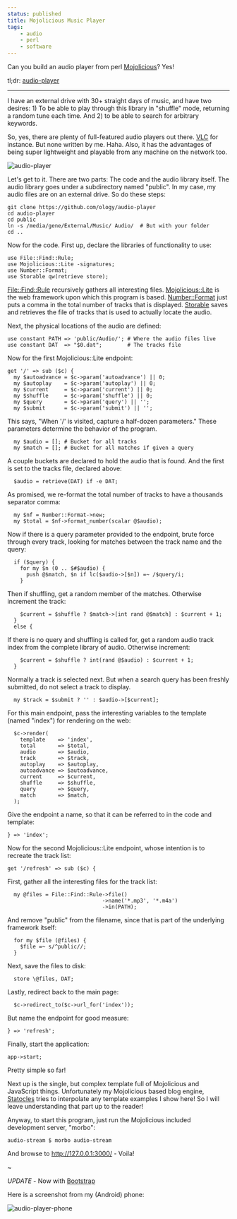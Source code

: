 ```yaml
---
status: published
title: Mojolicious Music Player
tags:
    - audio
    - perl
    - software
---
```


Can you build an audio player from perl [Mojolicious](https://mojolicious.org/)?  Yes!

tl;dr: [audio-player](https://github.com/ology/audio-player)

---

I have an external drive with 30+ straight days of music, and have two desires: 1) To be able to play through this library in "shuffle" mode, returning a random tune each time.  And 2) to be able to search for arbitrary keywords.

So, yes, there are plenty of full-featured audio players out there.  [VLC](https://www.videolan.org/) for instance.  But none written by me. Haha.  Also, it has the advantages of being super lightweight and playable from any machine on the network too.

![audio-player](audio-player.png)

Let's get to it.  There are two parts: The code and the audio library itself.  The audio library goes under a subdirectory named "public".  In my case, my audio files are on an external drive.  So do these steps:

    git clone https://github.com/ology/audio-player
    cd audio-player
    cd public
    ln -s /media/gene/External/Music/ Audio/  # But with your folder
    cd ..

Now for the code.  First up, declare the libraries of functionality to use:

    use File::Find::Rule;
    use Mojolicious::Lite -signatures;
    use Number::Format;
    use Storable qw(retrieve store);

[File::Find::Rule](https://metacpan.org/pod/File::Find::Rule) recursively gathers all interesting files.  [Mojolicious::Lite](https://metacpan.org/pod/Mojolicious::Lite) is the web framework upon which this program is based.  [Number::Format](https://metacpan.org/pod/Number::Format) just puts a comma in the total number of tracks that is displayed.  [Storable](https://metacpan.org/pod/Storable) saves and retrieves the file of tracks that is used to actually locate the audio.

Next, the physical locations of the audio are defined:

    use constant PATH => 'public/Audio/'; # Where the audio files live
    use constant DAT  => "$0.dat";        # The tracks file

Now for the first Mojolicious::Lite endpoint:

    get '/' => sub ($c) {
      my $autoadvance = $c->param('autoadvance') || 0;
      my $autoplay    = $c->param('autoplay') || 0;
      my $current     = $c->param('current') || 0;
      my $shuffle     = $c->param('shuffle') || 0;
      my $query       = $c->param('query') || '';
      my $submit      = $c->param('submit') || '';

This says, "When '/' is visited, capture a half-dozen parameters."  These parameters determine the behavior of the program.

      my $audio = []; # Bucket for all tracks
      my $match = []; # Bucket for all matches if given a query

A couple buckets are declared to hold the audio that is found.  And the first is set to the tracks file, declared above:

      $audio = retrieve(DAT) if -e DAT;

As promised, we re-format the total number of tracks to have a thousands separator comma:

      my $nf = Number::Format->new;
      my $total = $nf->format_number(scalar @$audio);

Now if there is a query parameter provided to the endpoint, brute force through every track, looking for matches between the track name and the query:

      if ($query) {
        for my $n (0 .. $#$audio) {
          push @$match, $n if lc($audio->[$n]) =~ /$query/i;
        }

Then if shuffling, get a random member of the matches. Otherwise increment the track:

        $current = $shuffle ? $match->[int rand @$match] : $current + 1;
      }
      else {

If there is no query and shuffling is called for, get a random audio track index from the complete library of audio. Otherwise increment:

        $current = $shuffle ? int(rand @$audio) : $current + 1;
      }

Normally a track is selected next.  But when a search query has been freshly submitted, do not select a track to display.

      my $track = $submit ? '' : $audio->[$current];

For this main endpoint, pass the interesting variables to the template (named "index") for rendering on the web:

      $c->render(
        template    => 'index',
        total       => $total,
        audio       => $audio,
        track       => $track,
        autoplay    => $autoplay,
        autoadvance => $autoadvance,
        current     => $current,
        shuffle     => $shuffle,
        query       => $query,
        match       => $match,
      );

Give the endpoint a name, so that it can be referred to in the code and template:

    } => 'index';

Now for the second Mojolicious::Lite endpoint, whose intention is to recreate the track list:

    get '/refresh' => sub ($c) {

First, gather all the interesting files for the track list:

      my @files = File::Find::Rule->file()
                                  ->name('*.mp3', '*.m4a')
                                  ->in(PATH);

And remove "public" from the filename, since that is part of the underlying framework itself:

      for my $file (@files) {
        $file =~ s/^public//;
      }

Next, save the files to disk:

      store \@files, DAT;

Lastly, redirect back to the main page:

      $c->redirect_to($c->url_for('index'));

But name the endpoint for good measure:

    } => 'refresh';

Finally, start the application:

    app->start;

Pretty simple so far!

Next up is the single, but complex template full of Mojolicious and JavaScript things.  Unfortunately my Mojolicious based blog engine, [Statocles](https://metacpan.org/pod/Statocles) tries to interpolate any template examples I show here!  So I will leave understanding that part up to the reader!

Anyway, to start this program, just run the Mojolicious included development server, "morbo":

    audio-stream $ morbo audio-stream

And browse to http://127.0.0.1:3000/ - Voila!

~

*UPDATE* - Now with [Bootstrap](https://getbootstrap.com/)

Here is a screenshot from my (Android) phone:

![audio-player-phone](audio-player-phone.png)

